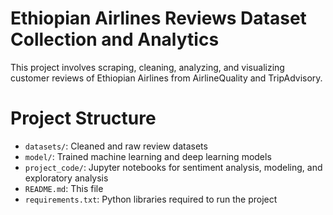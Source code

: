 # Ethiopian Airlines Reviews Dataset Collection and Analytics

This project involves scraping, cleaning, analyzing, and visualizing customer reviews of Ethiopian Airlines from AirlineQuality and TripAdvisory.

# Project Structure

- `datasets/`: Cleaned and raw review datasets
- `model/`: Trained machine learning and deep learning models
- `project_code/`: Jupyter notebooks for sentiment analysis, modeling, and exploratory analysis
- `README.md`: This file
- `requirements.txt`: Python libraries required to run the project

